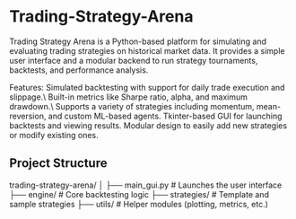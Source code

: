 # Trading-Strategy-Arena
Trading Strategy Arena is a Python-based platform for simulating and evaluating trading strategies on historical market data. It provides a simple user interface and a modular backend to run strategy tournaments, backtests, and performance analysis.

Features:
  Simulated backtesting with support for daily trade execution and slippage.\\
  Built-in metrics like Sharpe ratio, alpha, and maximum drawdown.\\
  Supports a variety of strategies including momentum, mean-reversion, and custom ML-based agents.
  Tkinter-based GUI for launching backtests and viewing results.
  Modular design to easily add new strategies or modify existing ones.

## Project Structure
trading-strategy-arena/
│
├── main_gui.py          # Launches the user interface
├── engine/              # Core backtesting logic
├── strategies/          # Template and sample strategies
├── utils/               # Helper modules (plotting, metrics, etc.)
